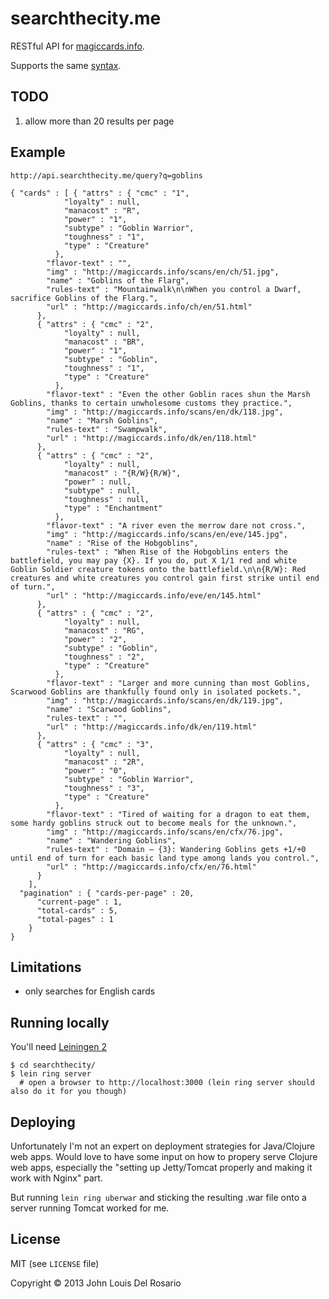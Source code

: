# searchthecity.me

RESTful API for [magiccards.info](http://magiccards.info).

Supports the same [syntax](http://magiccards.info/syntax.html).

## TODO

1. allow more than 20 results per page

## Example

`http://api.searchthecity.me/query?q=goblins`

    { "cards" : [ { "attrs" : { "cmc" : "1",
                "loyalty" : null,
                "manacost" : "R",
                "power" : "1",
                "subtype" : "Goblin Warrior",
                "toughness" : "1",
                "type" : "Creature"
              },
            "flavor-text" : "",
            "img" : "http://magiccards.info/scans/en/ch/51.jpg",
            "name" : "Goblins of the Flarg",
            "rules-text" : "Mountainwalk\n\nWhen you control a Dwarf, sacrifice Goblins of the Flarg.",
            "url" : "http://magiccards.info/ch/en/51.html"
          },
          { "attrs" : { "cmc" : "2",
                "loyalty" : null,
                "manacost" : "BR",
                "power" : "1",
                "subtype" : "Goblin",
                "toughness" : "1",
                "type" : "Creature"
              },
            "flavor-text" : "Even the other Goblin races shun the Marsh Goblins, thanks to certain unwholesome customs they practice.",
            "img" : "http://magiccards.info/scans/en/dk/118.jpg",
            "name" : "Marsh Goblins",
            "rules-text" : "Swampwalk",
            "url" : "http://magiccards.info/dk/en/118.html"
          },
          { "attrs" : { "cmc" : "2",
                "loyalty" : null,
                "manacost" : "{R/W}{R/W}",
                "power" : null,
                "subtype" : null,
                "toughness" : null,
                "type" : "Enchantment"
              },
            "flavor-text" : "A river even the merrow dare not cross.",
            "img" : "http://magiccards.info/scans/en/eve/145.jpg",
            "name" : "Rise of the Hobgoblins",
            "rules-text" : "When Rise of the Hobgoblins enters the battlefield, you may pay {X}. If you do, put X 1/1 red and white Goblin Soldier creature tokens onto the battlefield.\n\n{R/W}: Red creatures and white creatures you control gain first strike until end of turn.",
            "url" : "http://magiccards.info/eve/en/145.html"
          },
          { "attrs" : { "cmc" : "2",
                "loyalty" : null,
                "manacost" : "RG",
                "power" : "2",
                "subtype" : "Goblin",
                "toughness" : "2",
                "type" : "Creature"
              },
            "flavor-text" : "Larger and more cunning than most Goblins, Scarwood Goblins are thankfully found only in isolated pockets.",
            "img" : "http://magiccards.info/scans/en/dk/119.jpg",
            "name" : "Scarwood Goblins",
            "rules-text" : "",
            "url" : "http://magiccards.info/dk/en/119.html"
          },
          { "attrs" : { "cmc" : "3",
                "loyalty" : null,
                "manacost" : "2R",
                "power" : "0",
                "subtype" : "Goblin Warrior",
                "toughness" : "3",
                "type" : "Creature"
              },
            "flavor-text" : "Tired of waiting for a dragon to eat them, some hardy goblins struck out to become meals for the unknown.",
            "img" : "http://magiccards.info/scans/en/cfx/76.jpg",
            "name" : "Wandering Goblins",
            "rules-text" : "Domain — {3}: Wandering Goblins gets +1/+0 until end of turn for each basic land type among lands you control.",
            "url" : "http://magiccards.info/cfx/en/76.html"
          }
        ],
      "pagination" : { "cards-per-page" : 20,
          "current-page" : 1,
          "total-cards" : 5,
          "total-pages" : 1
        }
    }

## Limitations

- only searches for English cards

## Running locally

You'll need [Leiningen 2][lein]

    $ cd searchthecity/
    $ lein ring server
      # open a browser to http://localhost:3000 (lein ring server should also do it for you though)

[lein]: https://github.com/technomancy/leiningen

## Deploying

Unfortunately I'm not an expert on deployment strategies for Java/Clojure web apps. 
Would love to have some input on how to propery serve Clojure web apps, especially the "setting up Jetty/Tomcat properly and making it work with Nginx" part.

But running `lein ring uberwar` and sticking the resulting .war file onto a server running Tomcat worked for me. 


## License

MIT (see `LICENSE` file)

Copyright © 2013 John Louis Del Rosario
